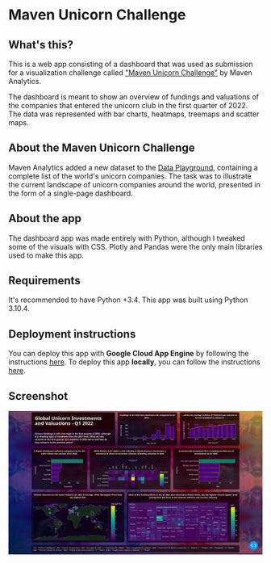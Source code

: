 # Maven Unicorn Challenge

## What's this?
This is a web app consisting of a dashboard that was used as submission for a visualization challenge called ["Maven Unicorn Challenge"](https://www.mavenanalytics.io/blog/maven-unicorn-challenge?utm_source=linkedin&utm_campaign=unicornchallengelaunch_jp20220415) by Maven Analytics.

The dashboard is meant to show an overview of fundings and valuations of the companies that entered the unicorn club in the first quarter of 2022. The data was represented with bar charts, heatmaps, treemaps and scatter maps.

## About the Maven Unicorn Challenge
Maven Analytics added a new dataset to the [Data Playground](https://www.mavenanalytics.io/data-playground), containing a complete list of the world's unicorn companies. The task was to illustrate the current landscape of unicorn companies around the world, presented in the form of a single-page dashboard.

## About the app
The dashboard app was made entirely with Python, although I tweaked some of the visuals with CSS. Plotly and Pandas were the only main libraries used to make this app.

## Requirements
It's recommended to have Python +3.4. This app was built using Python 3.10.4.

## Deployment instructions
You can deploy this app with **Google Cloud App Engine** by following the instructions [here](docs/cloud-deploy.md). To deploy this app **locally**, you can follow the instructions [here](docs/local-deploy.md).

## Screenshot
![Dashboard](assets/screenshot.png)